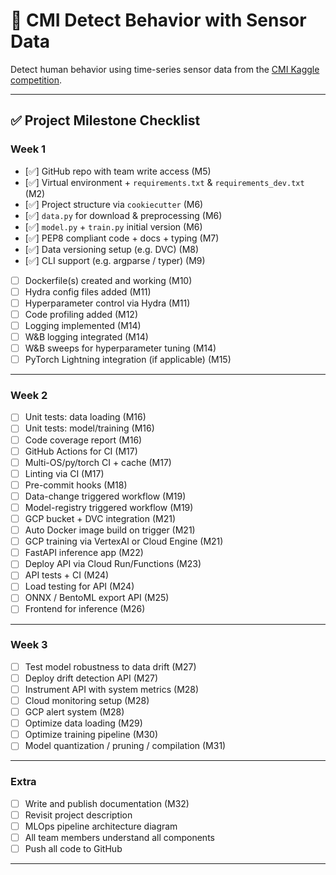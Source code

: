 # 🧠 CMI Detect Behavior with Sensor Data

Detect human behavior using time-series sensor data from the [CMI Kaggle competition](https://www.kaggle.com/competitions/cmi-detect-behavior-with-sensor-data).

---

## ✅ Project Milestone Checklist

### Week 1

* [✅] GitHub repo with team write access (M5)
* [✅] Virtual environment + `requirements.txt` & `requirements_dev.txt` (M2)
* [✅] Project structure via `cookiecutter` (M6)
* [✅] `data.py` for download & preprocessing (M6)
* [✅] `model.py` + `train.py` initial version (M6)
* [✅] PEP8 compliant code + docs + typing (M7)
* [✅] Data versioning setup (e.g. DVC) (M8)
* [✅] CLI support (e.g. argparse / typer) (M9)
* [ ] Dockerfile(s) created and working (M10)
* [ ] Hydra config files added (M11)
* [ ] Hyperparameter control via Hydra (M11)
* [ ] Code profiling added (M12)
* [ ] Logging implemented (M14)
* [ ] W\&B logging integrated (M14)
* [ ] W\&B sweeps for hyperparameter tuning (M14)
* [ ] PyTorch Lightning integration (if applicable) (M15)

---

### Week 2

* [ ] Unit tests: data loading (M16)
* [ ] Unit tests: model/training (M16)
* [ ] Code coverage report (M16)
* [ ] GitHub Actions for CI (M17)
* [ ] Multi-OS/py/torch CI + cache (M17)
* [ ] Linting via CI (M17)
* [ ] Pre-commit hooks (M18)
* [ ] Data-change triggered workflow (M19)
* [ ] Model-registry triggered workflow (M19)
* [ ] GCP bucket + DVC integration (M21)
* [ ] Auto Docker image build on trigger (M21)
* [ ] GCP training via VertexAI or Cloud Engine (M21)
* [ ] FastAPI inference app (M22)
* [ ] Deploy API via Cloud Run/Functions (M23)
* [ ] API tests + CI (M24)
* [ ] Load testing for API (M24)
* [ ] ONNX / BentoML export API (M25)
* [ ] Frontend for inference (M26)

---

### Week 3

* [ ] Test model robustness to data drift (M27)
* [ ] Deploy drift detection API (M27)
* [ ] Instrument API with system metrics (M28)
* [ ] Cloud monitoring setup (M28)
* [ ] GCP alert system (M28)
* [ ] Optimize data loading (M29)
* [ ] Optimize training pipeline (M30)
* [ ] Model quantization / pruning / compilation (M31)

---

### Extra

* [ ] Write and publish documentation (M32)
* [ ] Revisit project description
* [ ] MLOps pipeline architecture diagram
* [ ] All team members understand all components
* [ ] Push all code to GitHub

---

